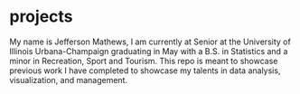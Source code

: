 # projects
My name is Jefferson Mathews, I am currently at Senior at the University of Illinois Urbana-Champaign graduating in May with a B.S. in Statistics and a minor in Recreation, Sport and Tourism. This repo is meant to showcase previous work I have completed to showcase my talents in data analysis, visualization, and management.  
